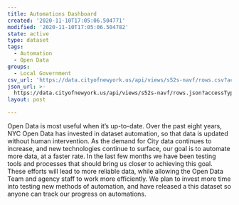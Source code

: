 ```yaml
---
title: Automations Dashboard
created: '2020-11-10T17:05:06.504771'
modified: '2020-11-10T17:05:06.504782'
state: active
type: dataset
tags:
  - Automation
  - Open Data
groups:
  - Local Government
csv_url: 'https://data.cityofnewyork.us/api/views/s52s-navf/rows.csv?accessType=DOWNLOAD'
json_url: >-
  https://data.cityofnewyork.us/api/views/s52s-navf/rows.json?accessType=DOWNLOAD
layout: post

---
```

Open Data is most useful when it’s up-to-date. Over the past eight years, NYC Open Data has invested in dataset automation, so that data is updated without human intervention. 
As the demand for City data continues to increase, and new technologies continue to surface, our goal is to automate more data, at a faster rate. In the last few months we have been testing tools and processes that should bring us closer to achieving this goal. 
These efforts will lead to more reliable data, while allowing the Open Data Team and agency staff to work more efficiently. We plan to invest more time into testing new methods of automation, and have released a this dataset so anyone can track our progress on automations.
